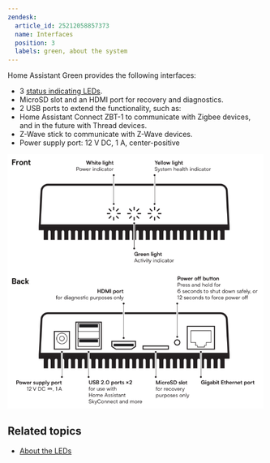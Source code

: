 ```yaml
---
zendesk:
  article_id: 25212058857373
  name: Interfaces
  position: 3
  labels: green, about the system
---
```


Home Assistant Green provides the following interfaces:

- 3 [status indicating LEDs](/hc/en-us/articles/25210352599197-About-the-LEDs).
- MicroSD slot and an HDMI port for recovery and diagnostics.
- 2 USB ports to extend the functionality, such as:
- Home Assistant Connect&nbsp;ZBT-1 to communicate with Zigbee devices, and in the future with Thread devices.
- Z-Wave stick to communicate with Z-Wave devices.
- Power supply port: 12 V DC, 1 A, center-positive

![Image showing the Green interfaces](/static/img/green/green_system-overview.png)

## Related topics

- [About the LEDs](/hc/en-us/articles/25210352599197-About-the-LEDs)